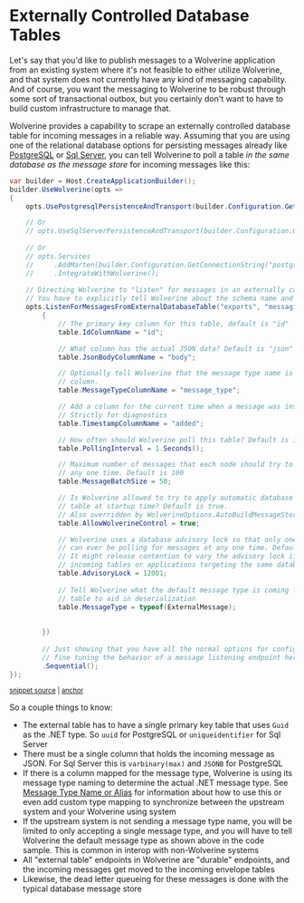 # Externally Controlled Database Tables <Badge type="tip" text="3.5" />

Let's say that you'd like to publish messages to a Wolverine application from an existing system where it's not feasible
to either utilize Wolverine, and that system does not currently have any kind of messaging capability. And of course, you
want the messaging to Wolverine to be robust through some sort of transactional outbox, but you certainly don't want to 
have to build custom infrastructure to manage that. 

Wolverine provides a capability to scrape an externally controlled database table for incoming messages in a reliable way.
Assuming that you are using one of the relational database options for persisting messages already like [PostgreSQL](/guide/durability/postgresql) 
or [Sql Server](/guide/durability/sqlserver), you can tell Wolverine to poll a table *in the same database as the message 
store* for incoming messages like this:

<!-- snippet: sample_configuring_external_database_messaging -->
<a id='snippet-sample_configuring_external_database_messaging'></a>
```cs
var builder = Host.CreateApplicationBuilder();
builder.UseWolverine(opts =>
{
    opts.UsePostgresqlPersistenceAndTransport(builder.Configuration.GetConnectionString("postgres"));

    // Or
    // opts.UseSqlServerPersistenceAndTransport(builder.Configuration.GetConnectionString("sqlserver"));
    
    // Or
    // opts.Services
    //     .AddMarten(builder.Configuration.GetConnectionString("postgres"))
    //     .IntegrateWithWolverine();
    
    // Directing Wolverine to "listen" for messages in an externally controlled table
    // You have to explicitly tell Wolverine about the schema name and table name
    opts.ListenForMessagesFromExternalDatabaseTable("exports", "messaging", table =>
        {
            // The primary key column for this table, default is "id"
            table.IdColumnName = "id";

            // What column has the actual JSON data? Default is "json"
            table.JsonBodyColumnName = "body";

            // Optionally tell Wolverine that the message type name is this
            // column. 
            table.MessageTypeColumnName = "message_type";

            // Add a column for the current time when a message was inserted
            // Strictly for diagnostics
            table.TimestampColumnName = "added";

            // How often should Wolverine poll this table? Default is 10 seconds
            table.PollingInterval = 1.Seconds();

            // Maximum number of messages that each node should try to pull in at 
            // any one time. Default is 100
            table.MessageBatchSize = 50;

            // Is Wolverine allowed to try to apply automatic database migrations for this
            // table at startup time? Default is true.
            // Also overridden by WolverineOptions.AutoBuildMessageStorageOnStartup
            table.AllowWolverineControl = true;

            // Wolverine uses a database advisory lock so that only one node at a time
            // can ever be polling for messages at any one time. Default is 12000
            // It might release contention to vary the advisory lock if you have multiple
            // incoming tables or applications targeting the same database
            table.AdvisoryLock = 12001;
            
            // Tell Wolverine what the default message type is coming from this
            // table to aid in deserialization
            table.MessageType = typeof(ExternalMessage);
            
            
        })
        
        // Just showing that you have all the normal options for configuring and
        // fine tuning the behavior of a message listening endpoint here
        .Sequential();
});
```
<sup><a href='https://github.com/JasperFx/wolverine/blob/main/src/Persistence/PostgresqlTests/Transport/external_message_tables.cs#L160-L223' title='Snippet source file'>snippet source</a> | <a href='#snippet-sample_configuring_external_database_messaging' title='Start of snippet'>anchor</a></sup>
<!-- endSnippet -->

So a couple things to know:

* The external table has to have a single primary key table that uses `Guid` as the .NET type. So `uuid` for PostgreSQL or 
  `uniqueidentifier` for Sql Server
* There must be a single column that holds the incoming message as JSON. For Sql Server this is `varbinary(max)` and `JSONB` for PostgreSQL
* If there is a column mapped for the message type, Wolverine is using its message type naming to determine the actual .NET
  message type. See [Message Type Name or Alias](/guide/messages.html#message-type-name-or-alias) for information about how to use this
  or even add custom type mapping to synchronize between the upstream system and your Wolverine using system
* If the upstream system is not sending a message type name, you will be limited to only accepting a single message type, and you will
  have to tell Wolverine the default message type as shown above in the code sample. This is common in interop with non-Wolverine systems
* All "external table" endpoints in Wolverine are "durable" endpoints, and the incoming messages get moved to the incoming envelope
  tables
* Likewise, the dead letter queueing for these messages is done with the typical database message store
